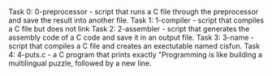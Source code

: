Task 0: 0-preprocessor - script that runs a C file through the preprocessor and save the result into another file.
Task 1: 1-compiler - script that compiles a C file but does not link
Task 2: 2-assembler - script that generates the assembly code of a C code and save it in an output file.
Task 3: 3-name - script that compiles a C file and creates an exectutable named cisfun.
Task 4: 4-puts.c - a C program that prints exactly "Programming is like building a multilingual puzzle, followed by a new line.
